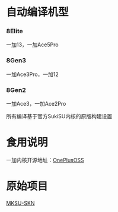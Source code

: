 # 自动编译机型

### 8Elite
一加13，一加Ace5Pro

### 8Gen3
一加Ace3Pro，一加12

### 8Gen2
一加Ace3，一加Ace2Pro

所有编译基于官方SukiSU内核的原版构建设置

# 食用说明
一加内核开源地址：[OnePlusOSS](https://github.com/OnePlusOSS/kernel_manifest)

# 原始项目
[MKSU-SKN](https://github.com/ShirkNeko/KernelSU)
